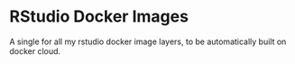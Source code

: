 # RStudio Docker Images

A single for all my rstudio docker image layers, to be automatically built on docker cloud.